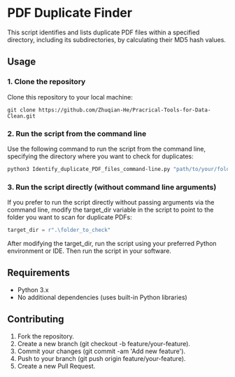 # PDF Duplicate Finder

This script identifies and lists duplicate PDF files within a specified directory, including its subdirectories, by calculating their MD5 hash values.

## Usage

### 1. Clone the repository
Clone this repository to your local machine:
   ```
   git clone https://github.com/Zhuqian-He/Pracrical-Tools-for-Data-Clean.git
   ```
### 2. Run the script from the command line
Use the following command to run the script from the command line, specifying the directory where you want to check for duplicates:
   ```Bash
   python3 Identify_duplicate_PDF_files_command-line.py "path/to/your/folder"
   ```

### 3. Run the script directly (without command line arguments)
If you prefer to run the script directly without passing arguments via the command line, modify the target_dir variable in the script to point to the folder you want to scan for duplicate PDFs:
   ```python
   target_dir = r".\folder_to_check"
   ```
After modifying the target_dir, run the script using your preferred Python environment or IDE.
Then run the script in your software.

## Requirements
- Python 3.x
- No additional dependencies (uses built-in Python libraries)

## Contributing
1. Fork the repository.
2. Create a new branch (git checkout -b feature/your-feature).
3. Commit your changes (git commit -am 'Add new feature').
4. Push to your branch (git push origin feature/your-feature).
5. Create a new Pull Request.